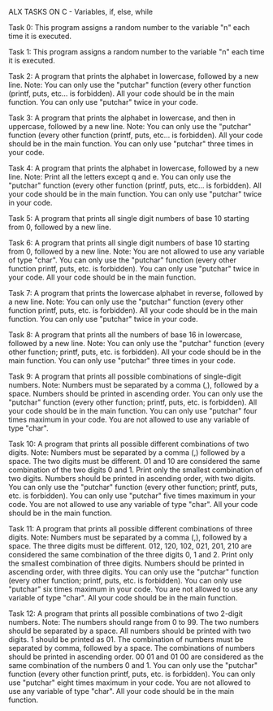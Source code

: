 ALX TASKS ON C - Variables, if, else, while

Task 0: This program assigns a random number to the variable "n" each time it is executed.

Task 1: This program assigns a random number to the variable "n" each time it is executed.

Task 2: A program that prints the alphabet in lowercase, followed by a new line.
Note: You can only use the "putchar" function (every other function (printf, puts, etc… is forbidden). All your code should be in the main function. You can only use "putchar" twice in your code.

Task 3: A program that prints the alphabet in lowercase, and then in uppercase, followed by a new line.
Note: You can only use the "putchar" function (every other function (printf, puts, etc… is forbidden). All your code should be in the main function. You can only use "putchar" three times in your code.

Task 4: A program that prints the alphabet in lowercase, followed by a new line.
Note: Print all the letters except q and e. You can only use the "putchar" function (every other function (printf, puts, etc… is forbidden). All your code should be in the main function. You can only use "putchar" twice in your code.

Task 5: A program that prints all single digit numbers of base 10 starting from 0, followed by a new line.

Task 6: A program that prints all single digit numbers of base 10 starting from 0, followed by a new line. 
Note: You are not allowed to use any variable of type "char". You can only use the "putchar" function (every other function printf, puts, etc. is forbidden). You can only use "putchar" twice in your code. All your code should be in the main function.

Task 7: A program that prints the lowercase alphabet in reverse, followed by a new line.
Note: You can only use the "putchar" function (every other function printf, puts, etc. is forbidden). All your code should be in the main function. You can only use "putchar" twice in your code.

Task 8: A program that prints all the numbers of base 16 in lowercase, followed by a new line. 
Note: You can only use the "putchar" function (every other function; printf, puts, etc. is forbidden). All your code should be in the main function. You can only use "putchar" three times in your code.

Task 9: A program that prints all possible combinations of single-digit numbers.
Note: Numbers must be separated by a comma (,), followed by a space. Numbers should be printed in ascending order. You can only use the "putchar" function (every other function; printf, puts, etc. is forbidden). All your code should be in the main function. You can only use "putchar" four times maximum in your code. You are not allowed to use any variable of type "char".

Task 10: A program that prints all possible different combinations of two digits.
Note: Numbers must be separated by a comma (,) followed by a space. The two digits must be different. 01 and 10 are considered the same combination of the two digits 0 and 1. Print only the smallest combination of two digits. Numbers should be printed in ascending order, with two digits. You can only use the "putchar" function (every other function; printf, puts, etc. is forbidden). You can only use "putchar" five times maximum in your code. You are not allowed to use any variable of type "char". All your code should be in the main function.

Task 11: A program that prints all possible different combinations of three digits. 
Note: Numbers must be separated by a comma (,), followed by a space. The three digits must be different. 012, 120, 102, 021, 201, 210 are considered the same combination of the three digits 0, 1 and 2. Print only the smallest combination of three digits. Numbers should be printed in ascending order, with three digits. You can only use the "putchar" function (every other function; printf, puts, etc. is forbidden). You can only use "putchar" six times maximum in your code. You are not allowed to use any variable of type "char". All your code should be in the main function.

Task 12: A program that prints all possible combinations of two 2-digit numbers.
Note: The numbers should range from 0 to 99. The two numbers should be separated by a space. All numbers should be printed with two digits. 1 should be printed as 01. The combination of numbers must be separated by comma, followed by a space. The combinations of numbers should be printed in ascending order. 00 01 and 01 00 are considered as the same combination of the numbers 0 and 1. You can only use the "putchar" function (every other function printf, puts, etc. is forbidden). You can only use "putchar" eight times maximum in your code. You are not allowed to use any variable of type "char". All your code should be in the main function.
